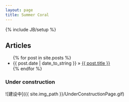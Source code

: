 ```yaml
---
layout: page
title: Summer Coral
---
```

{% include JB/setup %}

## Articles

<ul class="posts">
  {% for post in site.posts %}
    <li><span>{{ post.date | date_to_string }}</span> &raquo; <a href="{{ BASE_PATH }}{{ post.url }}">{{ post.title }}</a></li>
  {% endfor %}
</ul>

### Under construction

![建设中]({{ site.img_path }}/UnderConstructionPage.gif)

